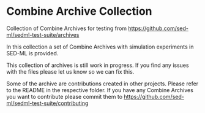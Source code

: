 # Combine Archive Collection
Collection of Combine Archives for testing from
https://github.com/sed-ml/sedml-test-suite/archives

In this collection a set of Combine Archives with simulation experiments in SED-ML is provided.

This collection of archives is still work in progress. 
If you find any issues with the files please let us know so we can fix this.

Some of the archive are contributions created in other projects. 
Please refer to the README in the respective folder. 
If you have any Combine Archives you want to contribute please commit them to 
https://github.com/sed-ml/sedml-test-suite/contributing
